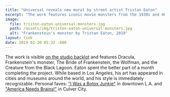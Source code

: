 ```yaml
---
title: "Universal reveals new mural by street artist Tristan Eaton"
excerpt: "The work features iconic movie monsters from the 1930s and 40s."
image:
  file: triston-eaton-universal-monsters.jpg
  path: /assets/img/triston-eaton-universal-monsters.jpg
  alt: "Frankenstein's monster by Tristan Eaton, 2019"
layout: link
date: 2019-02-20 05:32 -800
---
```


The work is visible [on the studio backlot](https://www.hollywoodreporter.com/heat-vision/universal-unveils-giant-monster-mural-studio-lot-1187388) and features Dracula, Frankenstein's monster, The Bride of Frankenstein, the Wolfman, and the Creature from the Black Lagoon. Eaton spent the better part of a month completing the project. While based in Los Angeles, his art has appeared in cities and museums around the world, and his style is immediately recognizable. Personal faves: ["I Was a Botox Junkie"](https://tristaneaton.com/eastward/22saac2einxnuia1tfkbx8ua726gc0) in downtown L.A. and ["America Needs Brains!"](https://www.instagram.com/p/BRAPNIulAYY/) in Culver City.
